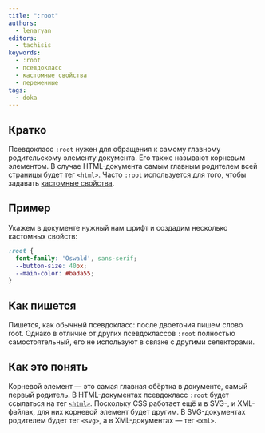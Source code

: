 ```yaml
---
title: ":root"
authors:
  - lenaryan
editors:
  - tachisis
keywords:
  - :root
  - псевдокласс
  - кастомные свойства
  - переменные
tags:
  - doka
---
```


## Кратко

Псевдокласс `:root` нужен для обращения к самому главному родительскому элементу документа. Его также называют корневым элементом. В случае HTML-документа самым главным родителем всей страницы будет тег `<html>`. Часто `:root` используется для того, чтобы задавать [кастомные свойства](/css/custom-properties).

## Пример

Укажем в документе нужный нам шрифт и создадим несколько кастомных свойств:

```css
:root {
  font-family: 'Oswald', sans-serif;
  --button-size: 40px;
  --main-color: #bada55;
}
```

## Как пишется

Пишется, как обычный псевдокласс: после двоеточия пишем слово root. Однако в отличие от других псевдоклассов `:root` полностью самостоятельный, его не используют в связке с другими селекторами.

## Как это понять

Корневой элемент — это самая главная обёртка в документе, самый первый родитель. В HTML-документах псевдокласс `:root` будет ссылаться на тег [`<html>`](/html/html). Поскольку CSS работает ещё и в SVG-, и XML-файлах, для них корневой элемент будет другим. В SVG-документах родителем будет тег `<svg>`, а в XML-документах — тег `<xml>`.
